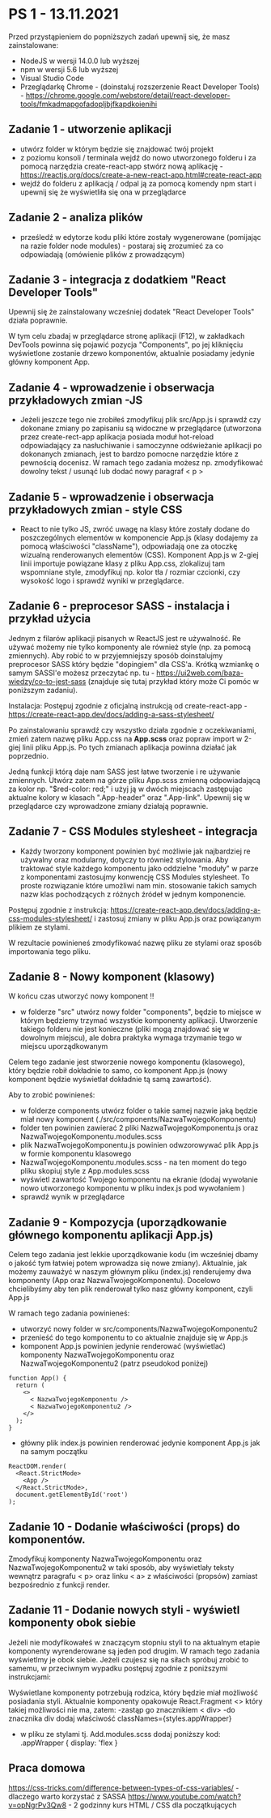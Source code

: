 # PS 1 - 13.11.2021

Przed przystąpieniem do popniższych zadań upewnij się, że masz zainstalowane:
- NodeJS w wersji 14.0.0 lub wyższej
- npm w wersji 5.6 lub wyższej
- Visual Studio Code
- Przeglądarkę Chrome - (doinstaluj rozszerzenie React Developer Tools) - https://chrome.google.com/webstore/detail/react-developer-tools/fmkadmapgofadopljbjfkapdkoienihi 

## Zadanie 1 - utworzenie aplikacji

- utwórz folder w którym będzie się znajdować twój projekt
- z poziomu konsoli / terminala wejdź do nowo utworzonego folderu i za pomocą narzędzia create-react-app stwórz nową aplikację - https://reactjs.org/docs/create-a-new-react-app.html#create-react-app
- wejdź do folderu z aplikacją / odpal ją za pomocą komendy npm start i upewnij się że wyświetliła się ona w przeglądarce

## Zadanie 2 - analiza plików

- prześledź w edytorze kodu pliki które zostały wygenerowane (pomijając na razie folder node modules) - postaraj się zrozumieć za co odpowiadają (omówienie plików z prowadzącym)


## Zadanie 3 - integracja z dodatkiem "React Developer Tools"

Upewnij się że zainstalowany wcześniej dodatek "React Developer Tools" działa poprawnie. 

W tym celu zbadaj w przeglądarce stronę aplikacji (F12), w zakładkach DevTools powinna się pojawić pozycja "Components", po jej kliknięciu wyświetlone zostanie drzewo komponentów, aktualnie posiadamy jedynie główny komponent App. 

## Zadanie 4 - wprowadzenie i obserwacja przykładowych zmian -JS

- Jeżeli jeszcze tego nie zrobiłeś zmodyfikuj plik src/App.js i sprawdź czy dokonane zmiany po zapisaniu są widoczne w przeglądarce (utworzona przez create-rect-app aplikacja posiada moduł hot-reload odpowiadający za nasłuchiwanie i samoczynne odświeżanie aplikacji po dokonanych zmianach, jest to bardzo pomocne narzędzie które z pewnością docenisz. W ramach tego zadania możesz np. zmodyfikować dowolny tekst / usunąć lub dodać nowy paragraf < p > 
	
## Zadanie 5 - wprowadzenie i obserwacja przykładowych zmian - style CSS

- React to nie tylko JS, zwróć uwagę na klasy które zostały dodane do poszczególnych elementów w komponencie App.js (klasy dodajemy za pomocą właściwości "className"), odpowiadają one za otoczkę wizualną renderowanych elementów (CSS). Komponent App.js w 2-giej linii importuje powiązane klasy z pliku App.css, zlokalizuj tam wspomniane style, zmodyfikuj np. kolor tła / rozmiar czcionki, czy wysokość logo i sprawdź wyniki w przeglądarce.

## Zadanie 6 - preprocesor SASS - instalacja i przykład użycia

Jednym z filarów aplikacji pisanych w ReactJS jest re używalność. Re używać możemy nie tylko komponenty ale również style (np. za pomocą zmiennych). Aby robić to w przyjemniejszy sposób doinstalujmy preprocesor SASS który będzie "dopingiem" dla CSS'a. Krótką wzmiankę o samym SASSI'e możesz przeczytać np. tu - https://ui2web.com/baza-wiedzy/co-to-jest-sass (znajduje się tutaj przykład który może Ci pomóc w poniższym zadaniu).

Instalacja: Postępuj zgodnie z oficjalną instrukcją od create-react-app - https://create-react-app.dev/docs/adding-a-sass-stylesheet/ 

Po zainstalowaniu sprawdź czy wszystko działa zgodnie z oczekiwaniami, zmień zatem nazwę pliku App.css na **App.scss** oraz popraw import w 2-giej linii pliku App.js. Po tych zmianach aplikacja powinna działać jak poprzednio.

Jedną funkcji którą daje nam SASS jest łatwe tworzenie i re używanie zmiennych. Utwórz zatem na górze pliku App.scss zmienną odpowiadającą za kolor np. "$red-color: red;" i użyj ją w dwóch miejscach zastępując aktualne kolory w klasach ".App-header" oraz ".App-link". Upewnij się w przeglądarce czy wprowadzone zmiany działają poprawnie. 

## Zadanie 7 - CSS Modules stylesheet - integracja

- Każdy tworzony komponent powinien być możliwie jak najbardziej re używalny oraz modularny, dotyczy to również stylowania. Aby traktować style każdego komponentu jako oddzielne "moduły" w parze z komponentami zastosujmy konwencję CSS Modules stylesheet. To proste rozwiązanie które umożliwi nam min. stosowanie takich samych nazw klas pochodzących z różnych źródeł w jednym komponencie. 

Postępuj zgodnie z instrukcją: https://create-react-app.dev/docs/adding-a-css-modules-stylesheet/ i zastosuj zmiany w pliku App.js oraz powiązanym plikiem ze stylami.

W rezultacie powinieneś zmodyfikować nazwę pliku ze stylami oraz sposób importowania tego pliku.

## Zadanie 8 - Nowy komponent (klasowy)

W końcu czas utworzyć nowy komponent !!

- w folderze "src" utwórz nowy folder "components", będzie to miejsce w którym będziemy trzymać wszystkie komponenty aplikacji. Utworzenie takiego folderu nie jest konieczne (pliki mogą znajdować się w dowolnym miejscu), ale dobra praktyka wymaga trzymanie tego w miejscu uporządkowanym

Celem tego zadanie jest stworzenie nowego komponentu (klasowego), który będzie robił dokładnie to samo, co komponent App.js (nowy komponent będzie wyświetlał dokładnie tą samą zawartość).

Aby to zrobić powinieneś:
- w folderze components utwórz folder o takie samej nazwie jaką będzie miał nowy komponent (./src/components/NazwaTwojegoKomponentu)
- folder ten powinien zawierać 2 pliki NazwaTwojegoKomponentu.js oraz NazwaTwojegoKomponentu.modules.scss
- plik NazwaTwojegoKomponentu.js powinien odwzorowywać plik App.js w formie komponentu klasowego
- NazwaTwojegoKomponentu.modules.scss - na ten moment do tego pliku skopiuj style z App.modules.scss
- wyświetl zawartość Twojego komponentu na ekranie (dodaj wywołanie nowo utworzonego komponentu w pliku index.js pod wywołaniem <App />)
- sprawdź wynik w przeglądarce

## Zadanie 9 - Kompozycja (uporządkowanie głównego komponentu aplikacji App.js)

Celem tego zadania jest lekkie uporządkowanie kodu (im wcześniej dbamy o jakość tym łatwiej potem wprowadza się nowe zmiany). Aktualnie, jak możemy zauważyć w naszym głównym pliku (index.js) renderujemy dwa komponenty (App oraz NazwaTwojegoKomponentu). Docelowo chcielibyśmy aby ten plik renderował tylko nasz główny komponent, czyli App.js

W ramach tego zadania powinieneś:
- utworzyć nowy folder w src/components/NazwaTwojegoKomponentu2
- przenieść do tego komponentu to co aktualnie znajduje się w App.js
- komponent App.js powinien jedynie renderować (wyświetlać) komponenty NazwaTwojegoKomponentu oraz NazwaTwojegoKomponentu2 (patrz pseudokod poniżej)

```
function App() {
  return (
    <>
      < NazwaTwojegoKomponentu />
      < NazwaTwojegoKomponentu2 />
    </>
  );
} 
```

- główny plik index.js powinien renderować jedynie komponent App.js jak na samym początku

```
ReactDOM.render(
  <React.StrictMode>
    <App />
  </React.StrictMode>,
  document.getElementById('root')
);
```

## Zadanie 10 - Dodanie właściwości (props) do komponentów.

Zmodyfikuj komponenty NazwaTwojegoKomponentu oraz NazwaTwojegoKomponentu2 w taki sposób, aby wyświetlały teksty wewnątrz paragrafu < p> oraz linku < a> z właściwości (propsów) zamiast bezpośrednio z funkcji render.

## Zadanie 11 - Dodanie nowych styli - wyświetl komponenty obok siebie

Jeżeli nie modyfikowałeś w znaczącym stopniu styli to na aktualnym etapie komponenty wyrenderowane są jeden pod drugim. W ramach tego zadania wyświetlmy je obok siebie. Jeżeli czujesz się na siłach spróbuj zrobić to samemu, w przeciwnym wypadku postępuj zgodnie z poniższymi instrukcjami:

Wyświetlane komponenty potrzebują rodzica, który będzie miał możliwość posiadania styli. Aktualnie komponenty opakowuje React.Fragment <> który takiej możliwości nie ma, zatem:
-zastąp go znacznikiem < div>
-do znacznika div dodaj właściwość classNames={styles.appWrapper}
- w pliku ze stylami tj. Add.modules.scss dodaj poniższy kod: 
	.appWrapper {
		display: 'flex
	}



## Praca domowa

https://css-tricks.com/difference-between-types-of-css-variables/ - dlaczego warto korzystać z SASSA
https://www.youtube.com/watch?v=opNgrPv3Qw8 - 2 godzinny kurs HTML / CSS dla początkujących
